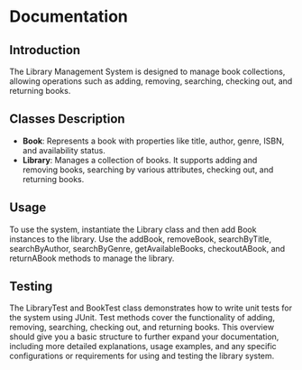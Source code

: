 # Documentation
## Introduction

The Library Management System is designed to manage book collections, allowing operations such as adding, removing, searching, checking out, and returning books.
## Classes Description

- **Book**: Represents a book with properties like title, author, genre, ISBN, and availability status.
- **Library**: Manages a collection of books. It supports adding and removing books, searching by various attributes, checking out, and returning books.
## Usage

To use the system, instantiate the Library class and then add Book instances to the library.
Use the addBook, removeBook, searchByTitle, searchByAuthor, searchByGenre, getAvailableBooks, checkoutABook, and returnABook methods to manage the library.

## Testing

The LibraryTest and BookTest class demonstrates how to write unit tests for the system using JUnit.
Test methods cover the functionality of adding, removing, searching, checking out, and returning books.
This overview should give you a basic structure to further expand your documentation, including more detailed explanations, usage examples, and any specific configurations or requirements for using and testing the library system.





